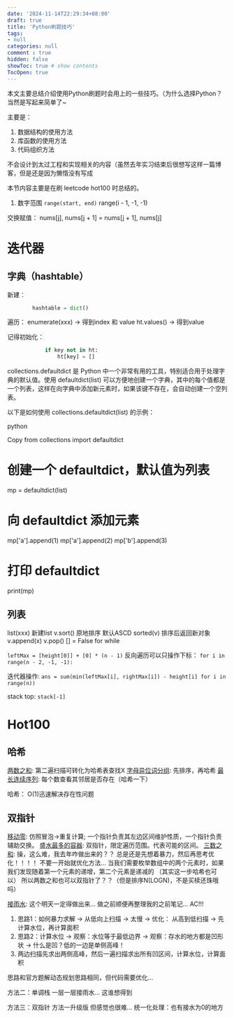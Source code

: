 ```yaml
---
date: '2024-11-14T22:29:34+08:00'
draft: true
title: 'Python刷题技巧'
tags: 
- null
categories: null
comment : true
hidden: false
showToc: true # show contents
TocOpen: true 
---
```


本文主要总结介绍使用Python刷题时会用上的一些技巧。（为什么选择Python？当然是写起来简单了~

主要是：

1. 数据结构的使用方法
2. 库函数的使用方法
3. 代码组织方法

不会设计到太过工程和实现相关的内容（虽然去年实习结束后很想写这样一篇博客，但是还是因为懒惰没有写成

本节内容主要是在刷 leetcode hot100 时总结的。

1. 数字范围 `range(start, end)` range(i - 1, -1, -1)


交换赋值：
                        nums[j], nums[j + 1] = nums[j + 1], nums[j]


# 迭代器

## 字典（hashtable）

新建：
```python
        hashtable = dict()
```

遍历： 
enumerate(xxx) -> 得到index 和 value
ht.values() -> 得到value

记得初始化：
```python
            if key not in ht:
                ht[key] = []
```


collections.defaultdict 是 Python 中一个非常有用的工具，特别适合用于处理字典的默认值。使用 defaultdict(list) 可以方便地创建一个字典，其中的每个值都是一个列表，这样在向字典中添加新元素时，如果该键不存在，会自动创建一个空列表。

以下是如何使用 collections.defaultdict(list) 的示例：

python

Copy
from collections import defaultdict

# 创建一个 defaultdict，默认值为列表
mp = defaultdict(list)

# 向 defaultdict 添加元素
mp['a'].append(1)
mp['a'].append(2)
mp['b'].append(3)

# 打印 defaultdict
print(mp)


## 列表

list(xxx) 新建list
v.sort() 原地排序 默认ASCD
sorted(v) 排序后返回新对象
v.append(x)
v.pop()
[] = False for while

`leftMax = [height[0]] + [0] * (n - 1)`
反向遍历可以只操作下标：
`for i in range(n - 2, -1, -1):`

迭代器操作:
`ans = sum(min(leftMax[i], rightMax[i]) - height[i] for i in range(n))`

stack top:
`stack[-1]`

# Hot100

## 哈希

[两数之和](https://leetcode.cn/problems/two-sum/?envType=study-plan-v2&envId=top-100-liked): 第二遍扫描可转化为哈希表查找X
[字母异位词分组](https://leetcode.cn/problems/group-anagrams/description/?envType=study-plan-v2&envId=top-100-liked): 先排序，再哈希
[最长连续序列](https://leetcode.cn/problems/group-anagrams/description/?envType=study-plan-v2&envId=top-100-liked): 每个数查看其邻居是否存在（哈希一下）

哈希： O(1)迅速解决存在性问题

## 双指针
[移动零](https://leetcode.cn/problems/move-zeroes/?envType=study-plan-v2&envId=top-100-liked): 仿照冒泡->重复计算; 一个指针负责其左边区间维护性质，一个指针负责辅助交换。
[盛水最多的容器](https://leetcode.cn/problems/container-with-most-water/?envType=study-plan-v2&envId=top-100-liked): 双指针，限定遍历范围。代表可能的区间。
[三数之和](https://leetcode.cn/problems/3sum/?envType=study-plan-v2&envId=top-100-liked): 操，这么难，我去年咋做出来的？？
总是还是先想着暴力，然后再思考优化！！！！
不要一开始就优化方法...
当我们需要枚举数组中的两个元素时，如果我们发现随着第一个元素的递增，第二个元素是递减的
（其实这一步哈希也可以）
所以两数之和也可以双指针了？？（但是排序N(LOGN)，不是买椟还珠哦吗）


[接雨水](https://leetcode.cn/problems/trapping-rain-water/description/?envType=study-plan-v2&envId=top-100-liked): 这个明天一定得做出来...
做之前顺便再整理我的之前笔记...
AC!!!

1. 思路1：如何暴力求解 -> 从低向上扫描 -> 太慢 -> 优化： 从高到低扫描 -> 先计算水位，再计算面积
2. 思路2：计算水位 -> 观察：水位等于最低边界 -> 观察：存水的地方都是凹形状 -> 什么是凹？低的一边是单侧高峰！
3. 两边扫描先求出两侧高峰，然后一遍扫描求出所有凹区间，计算水位，计算面积

思路和官方题解动态规划思路相同，但代码需要优化...

方法二：单调栈
一层一层接雨水...
这谁想得到

方法三：双指针
方法一升级版
但感觉也很难...
统一化处理：也有接水为0的地方